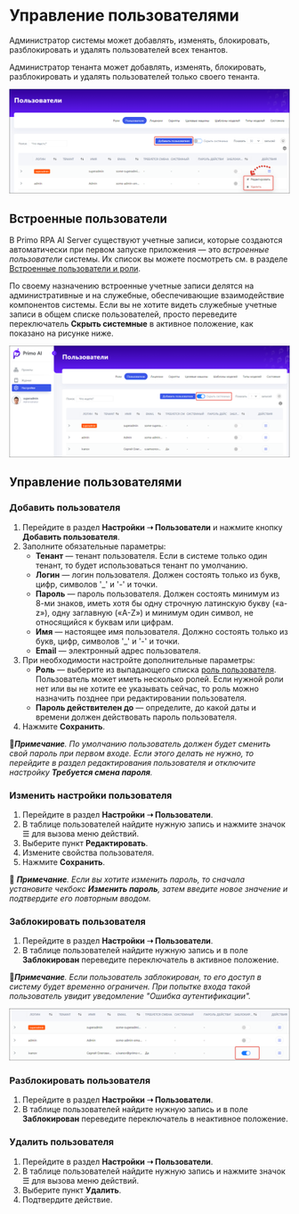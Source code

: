 # Управление пользователями

Администратор системы может добавлять, изменять, блокировать, разблокировать и удалять пользователей всех тенантов.

Администратор тенанта может добавлять, изменять, блокировать, разблокировать и удалять пользователей только своего тенанта.

![](<../../../.gitbook/assets1/primo-ai/users-mainpage.png>)

## Встроенные пользователи

В Primo RPA AI Server существуют учетные записи, которые создаются автоматически при первом запуске приложения — это *встроенные пользователи* системы. Их список вы можете посмотреть см. в разделе [Встроенные пользователи и роли](https://github.com/PrimoRPA/Docs.Rus/blob/1299-%D0%BD%D0%B0%D0%BF%D0%B8%D1%81%D0%B0%D1%82%D1%8C-%D0%B4%D0%BE%D0%BA%D1%83%D0%BC%D0%B5%D0%BD%D1%82-%D0%BF%D0%BE-primoai/primo-ai/admin/system-users.md).

По своему назначению встроенные учетные записи делятся на административные и на служебные, обеспечивающие взаимодействие компонентов системы. Если вы не хотите видеть служебные учетные записи в общем списке пользователей, просто переведите переключатель **Скрыть системные** в активное положение, как показано на рисунке ниже.

![](<../../../.gitbook/assets1/primo-ai/users-hide-services.png>)


## Управление пользователями

### Добавить пользователя

1. Перейдите в раздел **Настройки ➝ Пользователи** и нажмите кнопку **Добавить пользователя**.
2. Заполните обязательные параметры:
   * **Тенант** — тенант пользователя. Если в системе только один тенант, то будет использоваться тенант по умолчанию.
   * **Логин** — логин пользователя. Должен состоять только из букв, цифр, символов '_' и '-' и точки.
   * **Пароль** — пароль пользователя. Должен состоять минимум из 8-ми знаков, иметь хотя бы одну строчную латинскую букву («a-z»), одну заглавную («A-Z») и минимум один символ, не относящийся к буквам или цифрам.
   * **Имя** — настоящее имя пользователя. Должно состоять только из букв, цифр, символов '_' и '-' и точки.
   * **Email** — электронный адрес пользователя.
3. При необходимости настройте дополнительные параметры:
   * **Роль** — выберите из выпадающего списка [роль пользователя](https://github.com/PrimoRPA/Docs.Rus/tree/1299-%D0%BD%D0%B0%D0%BF%D0%B8%D1%81%D0%B0%D1%82%D1%8C-%D0%B4%D0%BE%D0%BA%D1%83%D0%BC%D0%B5%D0%BD%D1%82-%D0%BF%D0%BE-primoai/primo-ai/admin/roles). Пользователь может иметь несколько ролей. Если нужной роли нет или вы не хотите ее указывать сейчас, то роль можно назначить позднее при редактировании пользователя.
   * **Пароль действителен до** — определите, до какой даты и времени должен действовать пароль пользователя.
4. Нажмите **Сохранить**.

:large_blue_diamond:***Примечание**. По умолчанию пользователь должен будет сменить свой пароль при первом входе. Если этого делать не нужно, то перейдите в раздел редактирования пользователя и отключите настройку **Требуется смена пароля**.*


### Изменить настройки пользователя

1. Перейдите в раздел **Настройки ➝ Пользователи**.
2. В таблице пользователей найдите нужную запись и нажмите значок ☰ для вызова меню действий.
3. Выберите пункт **Редактировать**.
4. Измените свойства пользователя.
5. Нажмите **Сохранить**.

:large_blue_diamond: ***Примечание**. Если вы хотите изменить пароль, то сначала установите чекбокс **Изменить пароль**, затем введите новое значение и подтвердите его повторным вводом.*

### Заблокировать пользователя

1. Перейдите в раздел **Настройки ➝ Пользователи**.
2. В таблице пользователей найдите нужную запись и в поле **Заблокирован** переведите переключатель в активное положение.

:large_blue_diamond:***Примечание**. Если пользователь заблокирован, то его доступ в систему будет временно ограничен. При попытке входа такой пользователь увидит уведомление "Ошибка аутентификации".*

![](<../../../.gitbook/assets1/primo-ai/users-block-user.png>)


### Разблокировать пользователя

1. Перейдите в раздел **Настройки ➝ Пользователи**.
2. В таблице пользователей найдите нужную запись и в поле **Заблокирован** переведите переключатель в неактивное положение.

### Удалить пользователя

1. Перейдите в раздел **Настройки ➝ Пользователи**.
2. В таблице пользователей найдите нужную запись и нажмите значок ☰ для вызова меню действий.
3. Выберите пункт **Удалить**.
4. Подтвердите действие.
